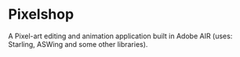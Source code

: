 Pixelshop
=========

A Pixel-art editing and animation application built in Adobe AIR (uses: Starling, ASWing and some other libraries).